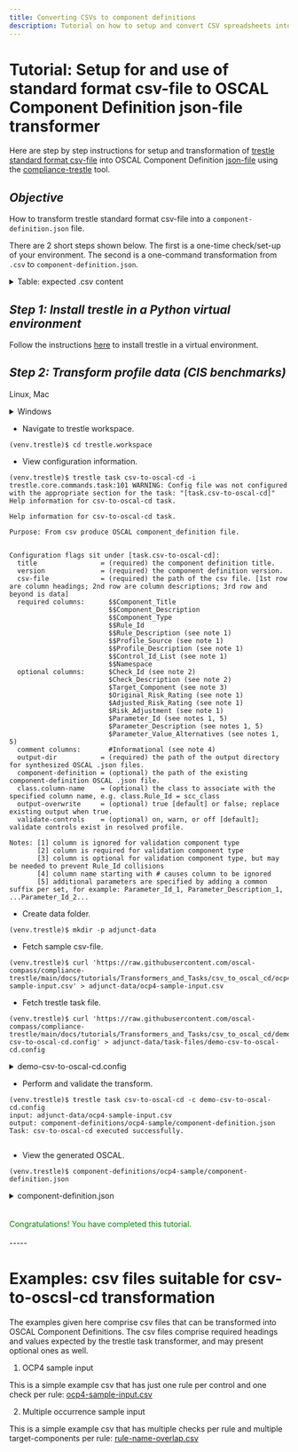 ```yaml
---
title: Converting CSVs to component definitions
description: Tutorial on how to setup and convert CSV spreadsheets into OSCAL component definitions
---
```


# Tutorial: Setup for and use of standard format csv-file to OSCAL Component Definition json-file transformer

Here are step by step instructions for setup and transformation of [trestle standard format csv-file](csv_to_oscal_cd/ocp4-sample-input.csv) into OSCAL Component Definition [json-file](csv_to_oscal_cd/component-definition.json) using the [compliance-trestle](https://oscal-compass.github.io/compliance-trestle/) tool.

## *Objective*

How to transform trestle standard format csv-file into a `component-definition.json` file.

There are 2 short steps shown below.
The first is a one-time check/set-up of your environment.
The second is a one-command transformation from `.csv` to `component-definition.json`.

<details markdown>

<summary>Table: expected .csv content</summary>

The below table represents the expectations of trestle task `csv-to-oscal-cd` for the contents of the input csv-file for synthesis of the output OSCAL Component Definition json-file.

`Column Name` is the name of the expected column in the input csv-file. Any additional columns not identified here, for example foobar, are also extracted and placed into the output json-file as component.control-implementation.prop\["foobar"\].

`Component Definition Locale` is the `path` within the output json-file into witch the value is stashed.

<table>

<tr style="text-align:left;vertical-align:top">
<th>Column Name
<th>Value Type
<th>Specification
<th>Value Description
<th>Component Definition Locale
<th>Example Value

<tr style="text-align:left;vertical-align:top">
<td>Rule_Id
<td>String
<td>required
<td>A textual label that uniquely identifies a policy (desired state) that can be used to reference it elsewhere in this or other documents.
<td>component.control-implementation.prop["Rule_Id"]
<td>password_policy_min_length_characters

<tr style="text-align:left;vertical-align:top">
<td>Rule_Description
<td>String
<td>required
<td>A description of the policy (desired state) including information about its purpose and scope.
<td>component.control-implementation.prop["Rule_Description"]
<td>Ensure password policy requires minimum length of 12 characters

<tr style="text-align:left;vertical-align:top">
<td>Profile_Reference_URL
<td>String
<td>required
<td>A URL reference to the source catalog or profile for which this component is implementing controls for. A profile designates a selection and configuration of controls from one or more catalogs
<td>component.control-implementation.source
<td>https://github.com/usnistgov/oscal-content/blob/main/nist.gov/SP800-53/rev5/json/NIST_SP-800-53_rev5_HIGH-baseline_profile.json

<tr style="text-align:left;vertical-align:top">
<td>Profile_Description
<td>String
<td>required
<td>A description of the profile.
<td>component.control-implementation.description
<td>NIST Special Publication 800-53 Revision 5 HIGH IMPACT BASELINE

<tr style="text-align:left;vertical-align:top">
<td>Component_Type
<td>String
<td>required
<td>A category describing the purpose of the component.
<td>component.type
<td>Validation

<tr style="text-align:left;vertical-align:top">
<td>Control_Mappings
<td>String List (blank separated)
<td>required
<td>A list of textual labels that uniquely identify the controls or statements that the component implements.
<td>component.control-implementation.implemented-requirement.statement.statement-id<br>*and*<br>component.control-implementation.implemented-requirement.control-id
<td>ia-5.1_smt.a ia-5.1

<tr style="text-align:left;vertical-align:top">
<td>Resource
<td>String
<td>required
<td>A human readable name for the component.
<td>component.title
<td>Compliance Center

<tr style="text-align:left;vertical-align:top">
<td>Parameter_Id
<td>String
<td>optional
<td>A textual label that uniquely identifies the parameter associated with that policy (desired state) or controls implemented by the policy (desired state).	A description of the parameter including the purpose and use of the parameter.
<td>component.control-implementation.prop["Parameter_Id"]<br>*and*<br>component.control-implementation.set-parameter.param-id
<td>minimum_password_length

<tr style="text-align:left;vertical-align:top">
<td>Parameter_Description
<td>String
<td>optional
<td>A description of the parameter including the purpose and use of the parameter.
<td>component.control-implementation.prop["Parameter_Description"]
<td>Minimum Password

<tr style="text-align:left;vertical-align:top">
<td>Parameter_Default_Value
<td>String
<td>optional
<td>A value recommended in this profile for the parameter of the control or policy (desired state).
<td>component.control-implementation.set-parameter.values
<td>12

<tr style="text-align:left;vertical-align:top">
<td>Parameter_Value_Alternatives
<td>String List (blank separated)
<td>optional
<td>ONLY for the policy (desired state) parameters: A value or set of values the parameter can take.
<td>component.control-implementation.prop["Parameter_Value_Alternatives"]
<td>12 8

<tr style="text-align:left;vertical-align:top">
<td>Check_Id
<td>String
<td>optional
<td>A textual label that uniquely identifies a check of the policy (desired state) that can be used to reference it elsewhere in this or other documents.
<td>component.control-implementation.prop["Check_Id"]
<td>check_password_policy_min_length_characters

<tr style="text-align:left;vertical-align:top">
<td>Check_Description
<td>String
<td>optional
<td>A description of the check of the policy (desired state) including the method (interview or examine or test) and procedure details.
<td>component.control-implementation.prop["Check_Description"]
<td>Check whether password policy requires minimum length of 12 characters

<tr style="text-align:left;vertical-align:top">
<td>Fetcher
<td>String
<td>optional
<td>A textual label that uniquely identifies a collector of the actual state (evidence) associated with the policy (desired state) that can be used to reference it elsewhere in this or other documents.
<td>component.control-implementation.prop["Fetcher"]
<td>fetch_password_policy_min_length_characters

<tr style="text-align:left;vertical-align:top">
<td>Fetcher_Description
<td>String
<td>optional
<td>A description of the collector of the actual state (evidence) associated with the policy (desired state) including the method (interview or examine or API) and questionaire
<td>component.control-implementation.prop["Fetcher_Description"]
<td>Fetch whether password policy requires minimum length of 12 characters

<tr style="text-align:left;vertical-align:top">
<td>Resource_Instance_Type
<td>String
<td>optional
<td>A textual label that uniquely identifies a resource (component) type from the resource instance id. This text is part of all instance ids of a particular resource at runtime. For example the text 'db2' is part of all instance ids of resource DB2.
<td>component.control-implementation.prop["Resource_Instance_Type"]
<td>DB2

</table>

</details>

## *Step 1: Install trestle in a Python virtual environment*

Follow the instructions [here](https://oscal-compass.github.io/compliance-trestle/latest/installation/) to install trestle in a virtual environment.

## *Step 2: Transform profile data (CIS benchmarks)*

Linux, Mac

<details markdown>

<summary>Windows</summary>

Make these changes:

<ul>
<li>use backslashes `\` for file paths
<li>use `md` instead of mkdir -p
<li>put the url in double quotes for `curl`
<li>use `more` instead of cat
</ul>
</details>

- Navigate to trestle workspace.

```
(venv.trestle)$ cd trestle.workspace
```

- View configuration information.

```
(venv.trestle)$ trestle task csv-to-oscal-cd -i
trestle.core.commands.task:101 WARNING: Config file was not configured with the appropriate section for the task: "[task.csv-to-oscal-cd]"
Help information for csv-to-oscal-cd task.

Help information for csv-to-oscal-cd task.

Purpose: From csv produce OSCAL component_definition file.


Configuration flags sit under [task.csv-to-oscal-cd]:
  title                = (required) the component definition title.
  version              = (required) the component definition version.
  csv-file             = (required) the path of the csv file. [1st row are column headings; 2nd row are column descriptions; 3rd row and beyond is data]
  required columns:      $$Component_Title
                         $$Component_Description
                         $$Component_Type
                         $$Rule_Id
                         $$Rule_Description (see note 1)
                         $$Profile_Source (see note 1)
                         $$Profile_Description (see note 1)
                         $$Control_Id_List (see note 1)
                         $$Namespace
  optional columns:      $Check_Id (see note 2)
                         $Check_Description (see note 2)
                         $Target_Component (see note 3)
                         $Original_Risk_Rating (see note 1)
                         $Adjusted_Risk_Rating (see note 1)
                         $Risk_Adjustment (see note 1)
                         $Parameter_Id (see notes 1, 5)
                         $Parameter_Description (see notes 1, 5)
                         $Parameter_Value_Alternatives (see notes 1, 5)
  comment columns:       #Informational (see note 4)
  output-dir           = (required) the path of the output directory for synthesized OSCAL .json files.
  component-definition = (optional) the path of the existing component-definition OSCAL .json file.
  class.column-name    = (optional) the class to associate with the specified column name, e.g. class.Rule_Id = scc_class
  output-overwrite     = (optional) true [default] or false; replace existing output when true.
  validate-controls    = (optional) on, warn, or off [default]; validate controls exist in resolved profile.

Notes: [1] column is ignored for validation component type
       [2] column is required for validation component type
       [3] column is optional for validation component type, but may be needed to prevent Rule_Id collisions
       [4] column name starting with # causes column to be ignored
       [5] additional parameters are specified by adding a common suffix per set, for example: Parameter_Id_1, Parameter_Description_1, ...Parameter_Id_2...

```

- Create data folder.

```
(venv.trestle)$ mkdir -p adjunct-data
```

- Fetch sample csv-file.

```
(venv.trestle)$ curl 'https://raw.githubusercontent.com/oscal-compass/compliance-trestle/main/docs/tutorials/Transformers_and_Tasks/csv_to_oscal_cd/ocp4-sample-input.csv' > adjunct-data/ocp4-sample-input.csv

```

- Fetch trestle task file.

```
(venv.trestle)$ curl 'https://raw.githubusercontent.com/oscal-compass/compliance-trestle/main/docs/tutorials/Transformers_and_Tasks/csv_to_oscal_cd/demo-csv-to-oscal-cd.config' > adjunct-data/task-files/demo-csv-to-oscal-cd.config
```

<details markdown>

<summary>demo-csv-to-oscal-cd.config</summary>

```
[task.csv-to-oscal-cd]

csv-file = adjunct-data/ocp4-sample-input.csv
output-dir = component-definitions/ocp4-sample
title = ocp4-sample
version = 1.0
```

</details>

- Perform and validate the transform.

```
(venv.trestle)$ trestle task csv-to-oscal-cd -c demo-csv-to-oscal-cd.config 
input: adjunct-data/ocp4-sample-input.csv
output: component-definitions/ocp4-sample/component-definition.json
Task: csv-to-oscal-cd executed successfully.


```

- View the generated OSCAL.

```
(venv.trestle)$ component-definitions/ocp4-sample/component-definition.json
```

<details markdown>

<summary>component-definition.json</summary>

```
{
  "component-definition": {
    "uuid": "83cc8984-b00a-4799-885c-60b689efebd0",
    "metadata": {
      "title": "ocp4-sample",
      "last-modified": "2022-11-18T17:06:49+00:00",
      "version": "1.0",
      "oscal-version": "1.0.2"
    },
    "components": [
      {
        "uuid": "c0080494-186a-421d-9afd-f51e0359cbd8",
        "type": "Service",
        "title": "OSCO",
        "description": "",
        "control-implementations": [
          {
            "uuid": "43a69f86-a3ad-40fa-ada6-2f988b951728",
            "source": "https://github.com/ComplianceAsCode/content/blob/master/products/ocp4/profiles/cis.profile",
            "description": "ocp4",
            "props": [
              {
                "name": "Rule_Id",
                "value": "content_rule_api_server_anonymous_auth",
                "remarks": "rule_set_0"
              },
              {
                "name": "Rule_Description",
                "value": "Ensure that the --anonymous-auth argument is set to false",
                "remarks": "rule_set_0"
              },
              {
                "name": "Check_Id",
                "value": "xccdf_org.ssgproject.content_rule_api_server_anonymous_auth",
                "remarks": "rule_set_0"
              },
              {
                "name": "Check_Description",
                "value": "Ensure that the --anonymous-auth argument is set to false",
                "remarks": "rule_set_0"
              },
              {
                "name": "Rule_Id",
                "value": "content_rule_api_server_basic_auth",
                "remarks": "rule_set_1"
              },
              {
                "name": "Rule_Description",
                "value": "Ensure that the --basic-auth-file argument is not set",
                "remarks": "rule_set_1"
              },
              {
                "name": "Check_Id",
                "value": "xccdf_org.ssgproject.content_rule_api_server_basic_auth",
                "remarks": "rule_set_1"
              },
              {
                "name": "Check_Description",
                "value": "Ensure that the --basic-auth-file argument is not set",
                "remarks": "rule_set_1"
              },
              {
                "name": "Rule_Id",
                "value": "content_rule_api_server_token_auth",
                "remarks": "rule_set_2"
              },
              {
                "name": "Rule_Description",
                "value": "Ensure that the --token-auth-file parameter is not set",
                "remarks": "rule_set_2"
              },
              {
                "name": "Check_Id",
                "value": "xccdf_org.ssgproject.content_rule_api_server_token_auth",
                "remarks": "rule_set_2"
              },
              {
                "name": "Check_Description",
                "value": "Ensure that the --token-auth-file parameter is not set",
                "remarks": "rule_set_2"
              },
              {
                "name": "Rule_Id",
                "value": "content_rule_api_server_https_for_kubelet_conn",
                "remarks": "rule_set_3"
              },
              {
                "name": "Rule_Description",
                "value": "Ensure that the --kubelet-https argument is set to true",
                "remarks": "rule_set_3"
              },
              {
                "name": "Check_Id",
                "value": "xccdf_org.ssgproject.content_rule_api_server_https_for_kubelet_conn",
                "remarks": "rule_set_3"
              },
              {
                "name": "Check_Description",
                "value": "Ensure that the --kubelet-https argument is set to true",
                "remarks": "rule_set_3"
              }
            ],
            "implemented-requirements": [
              {
                "uuid": "c2893d38-1be4-4b0e-a090-96e846e15a3b",
                "control-id": "CIS-1.2.1",
                "description": "",
                "props": [
                  {
                    "name": "Rule_Id",
                    "value": "content_rule_api_server_anonymous_auth"
                  }
                ]
              },
              {
                "uuid": "3c2f7129-9724-47c0-aadb-3b3c9c44995c",
                "control-id": "CIS-1.2.2",
                "description": "",
                "props": [
                  {
                    "name": "Rule_Id",
                    "value": "content_rule_api_server_basic_auth"
                  }
                ]
              },
              {
                "uuid": "a4e2862f-7a1b-4182-b827-f5e797f589db",
                "control-id": "CIS-1.2.3",
                "description": "",
                "props": [
                  {
                    "name": "Rule_Id",
                    "value": "content_rule_api_server_token_auth"
                  }
                ]
              },
              {
                "uuid": "daec13ab-829e-4dd6-a9d6-9ad18391681e",
                "control-id": "CIS-1.2.4",
                "description": "",
                "props": [
                  {
                    "name": "Rule_Id",
                    "value": "content_rule_api_server_https_for_kubelet_conn"
                  }
                ]
              }
            ]
          }
        ]
      }
    ]
  }
}
```

</details>

<br>
<br>

<span style="color:green">
Congratulations! You have completed this tutorial.
</span>

<br>
<br>
-----

# Examples: csv files suitable for csv-to-oscsl-cd transformation

The examples given here comprise csv files that can be transformed into OSCAL Component Definitions.
The csv files comprise required headings and values expected by the trestle task transformer, and may present optional ones as well.

1. OCP4 sample input

This is a simple example csv that has just one rule per control and one check per rule: [ocp4-sample-input.csv](csv_to_oscal_cd/ocp4-sample-input.csv)

2. Multiple occurrence sample input

This is a simple example csv that has multiple checks per rule and multiple target-components per rule: [rule-name-overlap.csv](csv_to_oscal_cd/rule-name-overlap.csv)
